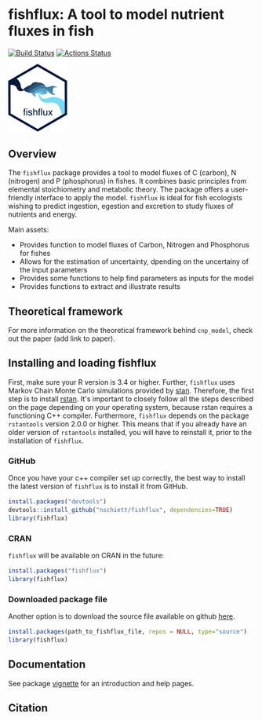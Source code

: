 
fishflux: A tool to model nutrient fluxes in fish
=================================================

[![Build Status](https://api.travis-ci.org/nschiett/fishflux.png?branch=master)](https://travis-ci.org/nschiett/fishflux)
[![Actions Status](https://github.com/nschiett/fishflux/workflows/R-CMD-check/badge.svg)](https://github.com/nschiett/fishflux/actions)


<img src="man/figures/fishflux.png" width = 120 alt="fishflux logo"/>

Overview
--------

The `fishflux` package provides a tool to model fluxes of C (carbon), N (nitrogen) and P (phosphorus) in fishes. It combines basic principles from elemental stoichiometry and metabolic theory. The package offers a user-friendly interface to apply the model. `fishflux` is ideal for fish ecologists wishing to predict ingestion, egestion and excretion to study fluxes of nutrients and energy. 

Main assets:
  
- Provides function to model fluxes of Carbon, Nitrogen and Phosphorus for fishes
- Allows for the estimation of uncertainty, dpending on the uncertainy of the input parameters
- Provides some functions to help find parameters as inputs for the model
- Provides functions to extract and illustrate results



Theoretical framework
---------------------

For more information on the theoretical framework behind `cnp_model`,
check out the paper (add link to paper).

Installing and loading fishflux
-------------------------------
First, make sure your R version is 3.4 or higher. Further, `fishflux` uses Markov Chain Monte Carlo simulations provided by
[stan](https://github.com/stan-dev/rstan/wiki/RStan-Getting-Started).
Therefore, the first step is to install
[rstan](https://github.com/stan-dev/rstan/wiki/RStan-Getting-Started). It's important to closely follow all the steps described on the page depending on your operating system, because rstan requires a functioning C++ compiler. Furthermore, `fishflux` depends on the package `rstantools` version 2.0.0 or higher. This means that if you already have an older version of `rstantools` installed, you will have to reinstall it, prior to the installation of `fishflux`.

### GitHub

Once you have your c++ compiler set up correctly, the best way to install the latest version of `fishflux` is to install it from GitHub.

``` r
install.packages("devtools")
devtools::install_github("nschiett/fishflux", dependencies=TRUE)
library(fishflux)
```

### CRAN

`fishflux` will be available on CRAN in the future:

``` r
install.packages("fishflux")
library(fishflux)
```

### Downloaded package file

Another option is to download the source file available on github
[here](https://github.com/nschiett/fishflux).

``` r
install.packages(path_to_fishflux_file, repos = NULL, type="source")
library(fishflux)
```

Documentation
-------------

See package [vignette](https://nschiett.github.io/fishflux/articles/intro_to_fishflux.html) for an introduction and help pages.

Citation
--------


